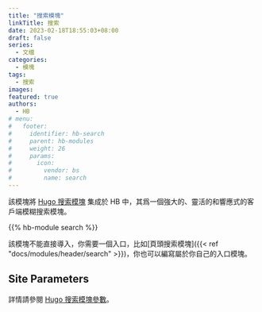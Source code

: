 ```yaml
---
title: "搜索模塊"
linkTitle: 搜索
date: 2023-02-18T18:55:03+08:00
draft: false
series:
  - 文檔
categories:
  - 模塊
tags:
  - 搜索
images:
featured: true
authors:
  - HB
# menu:
#   footer:
#     identifier: hb-search
#     parent: hb-modules
#     weight: 26
#     params:
#       icon:
#         vendor: bs
#         name: search
---
```


該模塊將 [Hugo 搜索模塊](https://github.com/hugomods/search) 集成於 HB 中，其爲一個強大的、靈活的和響應式的客戶端模糊搜索模塊。

<!--more-->

{{% hb-module search %}}

該模塊不能直接導入，你需要一個入口，比如[頁頭搜索模塊]({{< ref "docs/modules/header/search" >}})，你也可以編寫屬於你自己的入口模塊。

## Site Parameters

詳情請參閱 [Hugo 搜索模塊參數](https://hugomods.com/en/docs/search/#site-parameters)。
